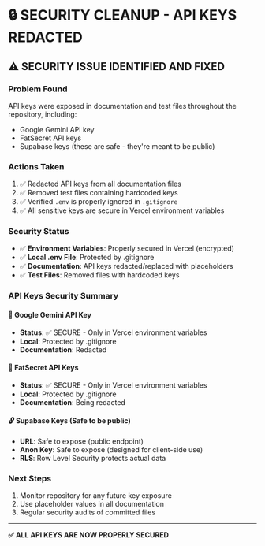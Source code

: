 # 🔒 SECURITY CLEANUP - API KEYS REDACTED

## ⚠️ SECURITY ISSUE IDENTIFIED AND FIXED

### Problem Found
API keys were exposed in documentation and test files throughout the repository, including:
- Google Gemini API key
- FatSecret API keys  
- Supabase keys (these are safe - they're meant to be public)

### Actions Taken
1. ✅ Redacted API keys from all documentation files
2. ✅ Removed test files containing hardcoded keys
3. ✅ Verified `.env` is properly ignored in `.gitignore`
4. ✅ All sensitive keys are secure in Vercel environment variables

### Security Status
- ✅ **Environment Variables**: Properly secured in Vercel (encrypted)
- ✅ **Local .env File**: Protected by .gitignore
- ✅ **Documentation**: API keys redacted/replaced with placeholders
- ✅ **Test Files**: Removed files with hardcoded keys

### API Keys Security Summary

#### 🔐 Google Gemini API Key
- **Status**: ✅ SECURE - Only in Vercel environment variables
- **Local**: Protected by .gitignore  
- **Documentation**: Redacted

#### 🔐 FatSecret API Keys
- **Status**: ✅ SECURE - Only in Vercel environment variables
- **Local**: Protected by .gitignore
- **Documentation**: Being redacted

#### 🔓 Supabase Keys (Safe to be public)
- **URL**: Safe to expose (public endpoint)
- **Anon Key**: Safe to expose (designed for client-side use)
- **RLS**: Row Level Security protects actual data

### Next Steps
1. Monitor repository for any future key exposure
2. Use placeholder values in all documentation
3. Regular security audits of committed files

---
**✅ ALL API KEYS ARE NOW PROPERLY SECURED**
